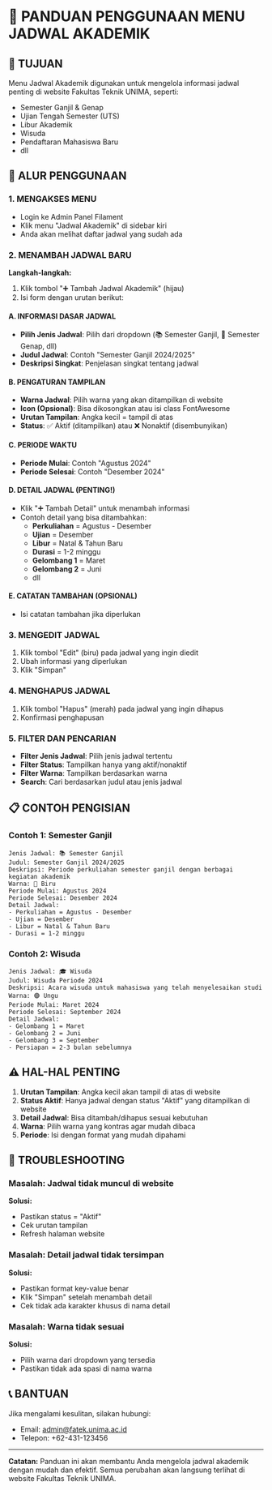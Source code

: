 # 📅 PANDUAN PENGGUNAAN MENU JADWAL AKADEMIK

## 🎯 TUJUAN

Menu Jadwal Akademik digunakan untuk mengelola informasi jadwal penting di website Fakultas Teknik UNIMA, seperti:

-   Semester Ganjil & Genap
-   Ujian Tengah Semester (UTS)
-   Libur Akademik
-   Wisuda
-   Pendaftaran Mahasiswa Baru
-   dll

## 🚀 ALUR PENGGUNAAN

### 1. MENGAKSES MENU

-   Login ke Admin Panel Filament
-   Klik menu "Jadwal Akademik" di sidebar kiri
-   Anda akan melihat daftar jadwal yang sudah ada

### 2. MENAMBAH JADWAL BARU

**Langkah-langkah:**

1. Klik tombol "➕ Tambah Jadwal Akademik" (hijau)
2. Isi form dengan urutan berikut:

#### A. INFORMASI DASAR JADWAL

-   **Pilih Jenis Jadwal**: Pilih dari dropdown (📚 Semester Ganjil, 📖 Semester Genap, dll)
-   **Judul Jadwal**: Contoh "Semester Ganjil 2024/2025"
-   **Deskripsi Singkat**: Penjelasan singkat tentang jadwal

#### B. PENGATURAN TAMPILAN

-   **Warna Jadwal**: Pilih warna yang akan ditampilkan di website
-   **Icon (Opsional)**: Bisa dikosongkan atau isi class FontAwesome
-   **Urutan Tampilan**: Angka kecil = tampil di atas
-   **Status**: ✅ Aktif (ditampilkan) atau ❌ Nonaktif (disembunyikan)

#### C. PERIODE WAKTU

-   **Periode Mulai**: Contoh "Agustus 2024"
-   **Periode Selesai**: Contoh "Desember 2024"

#### D. DETAIL JADWAL (PENTING!)

-   Klik "➕ Tambah Detail" untuk menambah informasi
-   Contoh detail yang bisa ditambahkan:
    -   **Perkuliahan** = Agustus - Desember
    -   **Ujian** = Desember
    -   **Libur** = Natal & Tahun Baru
    -   **Durasi** = 1-2 minggu
    -   **Gelombang 1** = Maret
    -   **Gelombang 2** = Juni
    -   dll

#### E. CATATAN TAMBAHAN (OPSIONAL)

-   Isi catatan tambahan jika diperlukan

### 3. MENGEDIT JADWAL

1. Klik tombol "Edit" (biru) pada jadwal yang ingin diedit
2. Ubah informasi yang diperlukan
3. Klik "Simpan"

### 4. MENGHAPUS JADWAL

1. Klik tombol "Hapus" (merah) pada jadwal yang ingin dihapus
2. Konfirmasi penghapusan

### 5. FILTER DAN PENCARIAN

-   **Filter Jenis Jadwal**: Pilih jenis jadwal tertentu
-   **Filter Status**: Tampilkan hanya yang aktif/nonaktif
-   **Filter Warna**: Tampilkan berdasarkan warna
-   **Search**: Cari berdasarkan judul atau jenis jadwal

## 📋 CONTOH PENGISIAN

### Contoh 1: Semester Ganjil

```
Jenis Jadwal: 📚 Semester Ganjil
Judul: Semester Ganjil 2024/2025
Deskripsi: Periode perkuliahan semester ganjil dengan berbagai kegiatan akademik
Warna: 🔵 Biru
Periode Mulai: Agustus 2024
Periode Selesai: Desember 2024
Detail Jadwal:
- Perkuliahan = Agustus - Desember
- Ujian = Desember
- Libur = Natal & Tahun Baru
- Durasi = 1-2 minggu
```

### Contoh 2: Wisuda

```
Jenis Jadwal: 🎓 Wisuda
Judul: Wisuda Periode 2024
Deskripsi: Acara wisuda untuk mahasiswa yang telah menyelesaikan studi
Warna: 🟣 Ungu
Periode Mulai: Maret 2024
Periode Selesai: September 2024
Detail Jadwal:
- Gelombang 1 = Maret
- Gelombang 2 = Juni
- Gelombang 3 = September
- Persiapan = 2-3 bulan sebelumnya
```

## ⚠️ HAL-HAL PENTING

1. **Urutan Tampilan**: Angka kecil akan tampil di atas di website
2. **Status Aktif**: Hanya jadwal dengan status "Aktif" yang ditampilkan di website
3. **Detail Jadwal**: Bisa ditambah/dihapus sesuai kebutuhan
4. **Warna**: Pilih warna yang kontras agar mudah dibaca
5. **Periode**: Isi dengan format yang mudah dipahami

## 🔧 TROUBLESHOOTING

### Masalah: Jadwal tidak muncul di website

**Solusi:**

-   Pastikan status = "Aktif"
-   Cek urutan tampilan
-   Refresh halaman website

### Masalah: Detail jadwal tidak tersimpan

**Solusi:**

-   Pastikan format key-value benar
-   Klik "Simpan" setelah menambah detail
-   Cek tidak ada karakter khusus di nama detail

### Masalah: Warna tidak sesuai

**Solusi:**

-   Pilih warna dari dropdown yang tersedia
-   Pastikan tidak ada spasi di nama warna

## 📞 BANTUAN

Jika mengalami kesulitan, silakan hubungi:

-   Email: admin@fatek.unima.ac.id
-   Telepon: +62-431-123456

---

**Catatan:** Panduan ini akan membantu Anda mengelola jadwal akademik dengan mudah dan efektif. Semua perubahan akan langsung terlihat di website Fakultas Teknik UNIMA.
